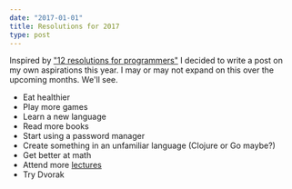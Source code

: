 ```yaml
---
date: "2017-01-01"
title: Resolutions for 2017
type: post
---
```


Inspired by ["12 resolutions for programmers"](http://matt.might.net/articles/programmers-resolutions/) I decided to write a post on my own aspirations this year. I may or may not expand on this over the upcoming months. We'll see.

 * Eat healthier
 * Play more games
 * Learn a new language
 * Read more books
 * Start using a password manager
 * Create something in an unfamiliar language (Clojure or Go maybe?)
 * Get better at math
 * Attend more [lectures](http://www.foocafe.org/)
 * Try Dvorak
